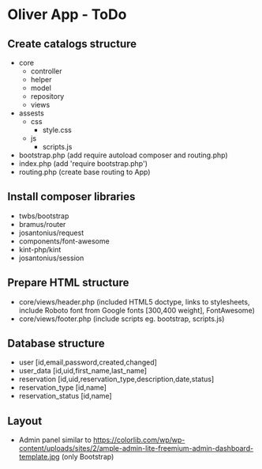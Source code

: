 # Oliver App - ToDo

## Create catalogs structure
* core
    * controller
    * helper
    * model
    * repository
    * views
* assests
    * css
        * style.css 
    * js
        * scripts.js 
* bootstrap.php (add require autoload composer and routing.php)
* index.php (add 'require bootstrap.php')
* routing.php (create base routing to App)

## Install composer libraries
- twbs/bootstrap
- bramus/router
- josantonius/request
- components/font-awesome
- kint-php/kint
- josantonius/session

## Prepare HTML structure
* core/views/header.php (included HTML5 doctype, links to stylesheets, include Roboto font from Google fonts [300,400 weight], FontAwesome)
* core/views/footer.php (include scripts eg. bootstrap, scripts.js)

## Database structure
* user [id,email,password,created,changed]
* user_data [id,uid,first_name,last_name]
* reservation [id,uid,reservation_type,description,date,status]
* reservation_type [id,name]
* reservation_status [id,name]

## Layout
* Admin panel similar to https://colorlib.com/wp/wp-content/uploads/sites/2/ample-admin-lite-freemium-admin-dashboard-template.jpg (only Bootstrap)